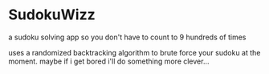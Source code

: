 # SudokuWizz
a sudoku solving app so you don't have to count to 9 hundreds of times

uses a randomized backtracking algorithm to brute force your sudoku at the moment. 
maybe if i get bored i'll do something more clever...
